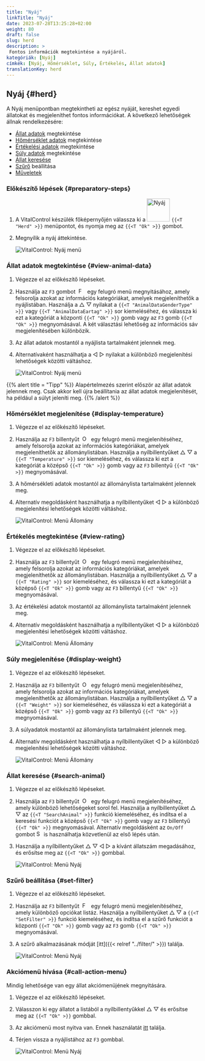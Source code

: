 ```yaml
---
title: "Nyáj"
linkTitle: "Nyáj"
date: 2023-07-28T13:25:28+02:00
weight: 80
draft: false
slug: herd
description: >
 Fontos információk megtekintése a nyájáról.
kategóriák: [Nyáj]
címkék: [Nyáj, Hőmérséklet, Súly, Értékelés, Állat adatok]
translationKey: herd
---
```

## Nyáj {#herd}

A Nyáj menüpontban megtekintheti az egész nyáját, kereshet egyedi állatokat és megjeleníthet fontos információkat. A következő lehetőségek állnak rendelkezésére:

- [Állat adatok](#view-animal-data) megtekintése
- [Hőmérséklet adatok](#display-temperature) megtekintése
- [Értékelési adatok](#view-rating) megtekintése
- [Súly adatok](#display-weight) megtekintése
- [Állat keresése](#search-animal)
- [Szűrő](#set-filter) beállítása
- [Műveletek](#call-action-menu)

### Előkészítő lépések {#preparatory-steps}

1. A VitalControl készülék főképernyőjén válassza ki a <img src="/icons/main/herd.svg" width="60" align="bottom" alt="Nyáj" /> `{{<T "Herd" >}}` menüpontot, és nyomja meg az `{{<T "Ok" >}}` gombot.

2. Megnyílik a nyáj áttekintése.

    ![VitalControl: Nyáj menü](images/herde.png "Nyáj")

### Állat adatok megtekintése {#view-animal-data}

1. Végezze el az előkészítő lépéseket.

2. Használja az `F3` gombot &nbsp;<img src="/icons/footer/open-popup.svg" width="15" align="bottom" alt="Felugró menü megnyitása" />&nbsp; egy felugró menü megnyitásához, amely felsorolja azokat az információs kategóriákat, amelyek megjeleníthetők a nyájlistában. Használja a △ ▽ nyilakat a `{{<T "AnimalDataGenderType" >}}` vagy `{{<T "AnimalDataEartag" >}}` sor kiemeléséhez, és válassza ki ezt a kategóriát a központi `{{<T "Ok" >}}` gomb vagy az `F3` gomb `{{<T "Ok" >}}` megnyomásával. A két választási lehetőség az információs sáv megjelenítésében különbözik.

3. Az állat adatok mostantól a nyájlista tartalmaként jelennek meg.

4. Alternatívaként használhatja a ◁ ▷ nyilakat a különböző megjelenítési lehetőségek közötti váltáshoz.

    ![VitalControl: Nyáj menü](images/animaldata.png "Állat adatok megtekintése")

{{% alert title = "Tipp" %}}
Alapértelmezés szerint először az állat adatok jelennek meg. Csak akkor kell újra beállítania az állat adatok megjelenítését, ha például a súlyt jeleníti meg.
{{% /alert %}}

### Hőmérséklet megjelenítése {#display-temperature}

1. Végezze el az előkészítő lépéseket.


2. Használja az `F3` billentyűt &nbsp;<img src="/icons/footer/open-popup.svg" width="15" align="bottom" alt="Open popup" />&nbsp; egy felugró menü megjelenítéséhez, amely felsorolja azokat az információs kategóriákat, amelyek megjeleníthetők az állománylistában. Használja a nyílbillentyűket △ ▽ a `{{<T "Temperature" >}}` sor kiemeléséhez, és válassza ki ezt a kategóriát a középső `{{<T "Ok" >}}` gomb vagy az `F3` billentyű `{{<T "Ok" >}}` megnyomásával.

3. A hőmérsékleti adatok mostantól az állománylista tartalmaként jelennek meg.

4. Alternatív megoldásként használhatja a nyílbillentyűket ◁ ▷ a különböző megjelenítési lehetőségek közötti váltáshoz.

    ![VitalControl: Menü Állomány](images/temperature.png "Hőmérséklet megjelenítése")

### Értékelés megtekintése {#view-rating}

1. Végezze el az előkészítő lépéseket.

2. Használja az `F3` billentyűt &nbsp;<img src="/icons/footer/open-popup.svg" width="15" align="bottom" alt="Open popup" />&nbsp; egy felugró menü megjelenítéséhez, amely felsorolja azokat az információs kategóriákat, amelyek megjeleníthetők az állománylistában. Használja a nyílbillentyűket △ ▽ a `{{<T "Rating" >}}` sor kiemeléséhez, és válassza ki ezt a kategóriát a középső `{{<T "Ok" >}}` gomb vagy az `F3` billentyű `{{<T "Ok" >}}` megnyomásával.

3. Az értékelési adatok mostantól az állománylista tartalmaként jelennek meg.

4. Alternatív megoldásként használhatja a nyílbillentyűket ◁ ▷ a különböző megjelenítési lehetőségek közötti váltáshoz.

    ![VitalControl: Menü Állomány](images/rating.png "Értékelés megtekintése")

### Súly megjelenítése {#display-weight}

1. Végezze el az előkészítő lépéseket.

2. Használja az `F3` billentyűt &nbsp;<img src="/icons/footer/open-popup.svg" width="15" align="bottom" alt="Open popup" />&nbsp; egy felugró menü megjelenítéséhez, amely felsorolja azokat az információs kategóriákat, amelyek megjeleníthetők az állománylistában. Használja a nyílbillentyűket △ ▽ a `{{<T "Weight" >}}` sor kiemeléséhez, és válassza ki ezt a kategóriát a középső `{{<T "Ok" >}}` gomb vagy az `F3` billentyű `{{<T "Ok" >}}` megnyomásával.

3. A súlyadatok mostantól az állománylista tartalmaként jelennek meg.

4. Alternatív megoldásként használhatja a nyílbillentyűket ◁ ▷ a különböző megjelenítési lehetőségek közötti váltáshoz.

    ![VitalControl: Menü Állomány](images/weight.png "Súly megjelenítése")

### Állat keresése {#search-animal}

1. Végezze el az előkészítő lépéseket.

2. Használja az `F3` billentyűt &nbsp;<img src="/icons/footer/open-popup.svg" width="15" align="bottom" alt="Open popup" />&nbsp; egy felugró menü megjelenítéséhez, amely különböző lehetőségeket sorol fel. Használja a nyílbillentyűket △ ▽ az `{{<T "SearchAnimal" >}}` funkció kiemeléséhez, és indítsa el a keresési funkciót a középső `{{<T "Ok" >}}` gomb vagy az `F3` billentyű `{{<T "Ok" >}}` megnyomásával. Alternatív megoldásként az `On/Off` gombot <img src="/icons/footer/search.svg" width="15" align="bottom" alt="Search" /> is használhatja közvetlenül az első lépés után.


3. Használja a nyílbillentyűket △ ▽ ◁ ▷ a kívánt állatszám megadásához, és erősítse meg az `{{<T "Ok" >}}` gombbal.

    ![VitalControl: Menü Nyáj](images/search.png "Állat keresése")

### Szűrő beállítása {#set-filter}

1. Végezze el az előkészítő lépéseket.

2. Használja az `F3` billentyűt &nbsp;<img src="/icons/footer/open-popup.svg" width="15" align="bottom" alt="Felugró menü megnyitása" />&nbsp; egy felugró menü megjelenítéséhez, amely különböző opciókat listáz. Használja a nyílbillentyűket △ ▽ a `{{<T "SetFilter" >}}` funkció kiemeléséhez, és indítsa el a szűrő funkciót a központi `{{<T "Ok" >}}` gomb vagy az `F3` gomb `{{<T "Ok" >}}` megnyomásával.

3. A szűrő alkalmazásának módját [itt]({{< relref "../filter/" >}}) találja.

    ![VitalControl: Menü Nyáj](images/setfilter.png "Állat keresése")

### Akciómenü hívása {#call-action-menu}

Mindig lehetősége van egy állat akciómenüjének megnyitására.

1. Végezze el az előkészítő lépéseket.

2. Válasszon ki egy állatot a listából a nyílbillentyűkkel △ ▽ és erősítse meg az `{{<T "Ok" >}}` gombbal.

3. Az akciómenü most nyitva van. Ennek használatát [itt](../actions) találja.

4. Térjen vissza a nyájlistához az `F3` gombbal.

    ![VitalControl: Menü Nyáj](images/action.png "Akciók hívása")
